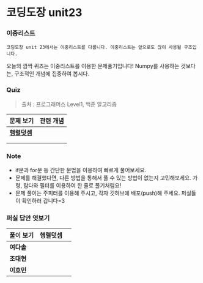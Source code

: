 # 코딩도장 unit23
### 이중리스트
```
코딩도장 unit 23에서는 이중리스트를 다룹니다. 이중리스트는 앞으로도 많이 사용될 구조입니다.
```
오늘의 깜짝 퀴즈는 이중리스트를 이용한 문제풀기입니다! Numpy를 사용하는 것보다는, 구조적인 개념에 집중하여 봅시다.

### Quiz
> 출처 : 프로그래머스 Level1, 백준 알고리즘

|  <center>문제 보기</center> |  <center>관련 개념</center> |
|:--------|:--------:|
|**[행렬덧셈](https://programmers.co.kr/learn/courses/30/lessons/12950)** | <center></center> |
|**[]()** | <center></center> |
|**[]()** | <center></center> |

### Note
* if문과 for문 등 간단한 문법을 이용하여 빠르게 풀어보세요.
* 문제를 해결했다면, 다른 방법을 통해서 풀 수 있는 방법이 없는지 고민해보세요. 가령, 람다와 필터를 이용하여 한 줄로 풀기처럼요!
* 문제 풀이는 주피터를 이용해 주시고, 각자 깃허브에 배포(push)해 주세요. 퍼실들이 확인하러 갑니다=3

### 퍼실 답안 엿보기
|  <center>풀이 보기</center> |  <center>행렬덧셈</center> |  <center></center> |
|:--------|:--------:|:--------|
|**여다솔** | <center></center> | <center></center> |
|**조대현** | <center></center> | <center></center> |
|**이호민** | <center></center> | <center></center> |